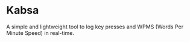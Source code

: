 # Kabsa

A simple and lightweight tool to log key presses and WPMS (Words Per Minute Speed) in real-time.
